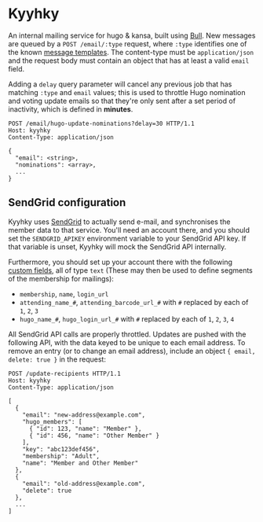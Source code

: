 # Kyyhky

An internal mailing service for hugo & kansa, built using [Bull]. New messages
are queued by a `POST /email/:type` request, where `:type` identifies one of
the known [message templates](../config/message-templates). The content-type
must be `application/json` and the request body must contain an object that has
at least a valid `email` field.

Adding a `delay` query parameter will cancel any previous job that has matching
`:type` and `email` values; this is used to throttle Hugo nomination and voting
update emails so that they're only sent after a set period of inactivity, which
is defined in **minutes**.

```
POST /email/hugo-update-nominations?delay=30 HTTP/1.1
Host: kyyhky
Content-Type: application/json

{
  "email": <string>,
  "nominations": <array>,
  ...
}
```

## SendGrid configuration

Kyyhky uses [SendGrid] to actually send e-mail, and synchronises the member
data to that service. You'll need an account there, and you should set the
`SENDGRID_APIKEY` environment variable to your SendGrid API key. If that
variable is unset, Kyyhky will mock the SendGrid API internally.

Furthermore, you should set up your account there with the following
[custom fields], all of type `text` (These may then be used to define segments
of the membership for mailings):

- `membership`, `name`, `login_url`
- `attending_name_#`, `attending_barcode_url_#` with `#` replaced by each of `1`, `2`, `3`
- `hugo_name_#`, `hugo_login_url_#` with `#` replaced by each of `1`, `2`, `3`, `4`

All SendGrid API calls are properly throttled. Updates are pushed with the
following API, with the data keyed to be unique to each email address. To
remove an entry (or to change an email address), include an object
`{ email, delete: true }` in the request:

```
POST /update-recipients HTTP/1.1
Host: kyyhky
Content-Type: application/json

[
  {
    "email": "new-address@example.com",
    "hugo_members": [
      { "id": 123, "name": "Member" },
      { "id": 456, "name": "Other Member" }
    ],
    "key": "abc123def456",
    "membership": "Adult",
    "name": "Member and Other Member"
  },
  {
    "email": "old-address@example.com",
    "delete": true
  },
  ...
]
```

[bull]: https://github.com/OptimalBits/bull
[sendgrid]: https://github.com/sendgrid/sendgrid-nodejs
[custom fields]: https://sendgrid.com/marketing_campaigns/ui/custom_fields
